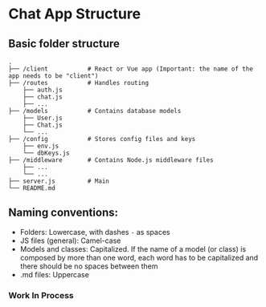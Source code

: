 # Chat App Structure

## Basic folder structure

    .
    ├── /client           # React or Vue app (Important: the name of the app needs to be "client")
    ├── /routes           # Handles routing
        ├── auth.js
        ├── chat.js
        ├── ...
    ├── /models           # Contains database models
        ├── User.js
        ├── Chat.js
        └── ...
    ├── /config           # Stores config files and keys
        ├── env.js
        └── dbKeys.js
    ├── /middleware       # Contains Node.js middleware files
        ├── ...
        └── ...
    ├── server.js         # Main
    └── README.md

## Naming conventions:
* Folders: Lowercase, with dashes `-` as spaces
* JS files (general): Camel-case
* Models and classes: Capitalized. If the name of a model (or class) is composed by more than one word, each word has to be capitalized and there should be no spaces between them
* .md files: Uppercase

### Work In Process
    
